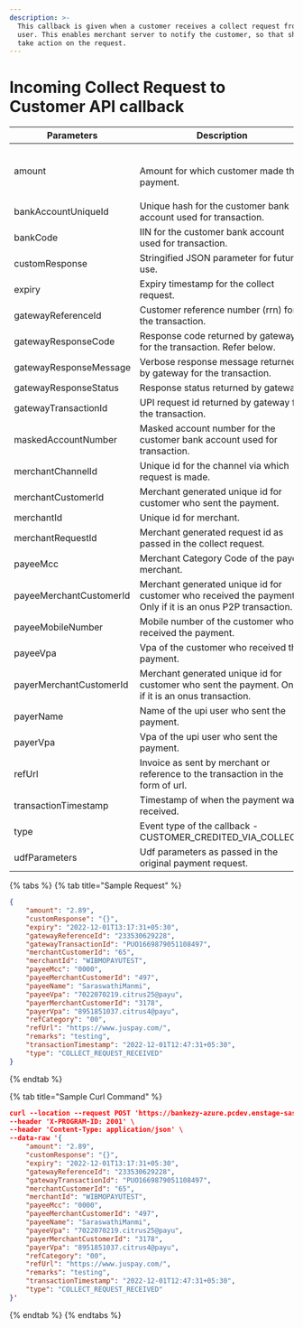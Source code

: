 ```yaml
---
description: >-
  This callback is given when a customer receives a collect request from any UPI
  user. This enables merchant server to notify the customer, so that she can
  take action on the request.
---
```


# Incoming Collect Request to Customer API callback

| Parameters              | Description                                                                                                |
| ----------------------- | ---------------------------------------------------------------------------------------------------------- |
| amount                  | <p><br>Amount for which customer made the payment.</p>                                                     |
| bankAccountUniqueId     | Unique hash for the customer bank account used for transaction.                                            |
| bankCode                | IIN for the customer bank account used for transaction.                                                    |
| customResponse          | Stringified JSON parameter for future use.                                                                 |
| expiry                  | Expiry timestamp for the collect request.                                                                  |
| gatewayReferenceId      | Customer reference number (rrn) for the transaction.                                                       |
| gatewayResponseCode     | Response code returned by gateway for the transaction. Refer below.                                        |
| gatewayResponseMessage  | Verbose response message returned by gateway for the transaction.                                          |
| gatewayResponseStatus   | Response status returned by gateway                                                                        |
| gatewayTransactionId    | UPI request id returned by gateway for the transaction.                                                    |
| maskedAccountNumber     | Masked account number for the customer bank account used for transaction.                                  |
| merchantChannelId       | Unique id for the channel via which request is made.                                                       |
| merchantCustomerId      | Merchant generated unique id for customer who sent the payment.                                            |
| merchantId              | Unique id for merchant.                                                                                    |
| merchantRequestId       | Merchant generated request id as passed in the collect request.                                            |
| payeeMcc                | Merchant Category Code of the payee merchant.                                                              |
| payeeMerchantCustomerId | Merchant generated unique id for customer who received the payment. Only if it is an onus P2P transaction. |
| payeeMobileNumber       | Mobile number of the customer who received the payment.                                                    |
| payeeVpa                | Vpa of the customer who received the payment.                                                              |
| payerMerchantCustomerId | Merchant generated unique id for customer who sent the payment. Only if it is an onus transaction.         |
| payerName               | Name of the upi user who sent the payment.                                                                 |
| payerVpa                | Vpa of the upi user who sent the payment.                                                                  |
| refUrl                  | Invoice as sent by merchant or reference to the transaction in the form of url.                            |
| transactionTimestamp    | Timestamp of when the payment was received.                                                                |
| type                    | Event type of the callback - CUSTOMER\_CREDITED\_VIA\_COLLECT.                                             |
| udfParameters           | Udf parameters as passed in the original payment request.                                                  |

{% tabs %}
{% tab title="Sample Request" %}
```json
{
    "amount": "2.89",
    "customResponse": "{}",
    "expiry": "2022-12-01T13:17:31+05:30",
    "gatewayReferenceId": "233530629228",
    "gatewayTransactionId": "PUO1669879051108497",
    "merchantCustomerId": "65",
    "merchantId": "WIBMOPAYUTEST",
    "payeeMcc": "0000",
    "payeeMerchantCustomerId": "497",
    "payeeName": "SaraswathiManmi",
    "payeeVpa": "7022070219.citrus25@payu",
    "payerMerchantCustomerId": "3178",
    "payerVpa": "8951851037.citrus4@payu",
    "refCategory": "00",
    "refUrl": "https://www.juspay.com/",
    "remarks": "testing",
    "transactionTimestamp": "2022-12-01T12:47:31+05:30",
    "type": "COLLECT_REQUEST_RECEIVED"
}
```
{% endtab %}

{% tab title="Sample Curl Command" %}
```json
curl --location --request POST 'https://bankezy-azure.pcdev.enstage-sas.com/upi-integration/upi/callback/v1/incomingCollectRequestToCustomer?X-API-KEY=Juspay' \
--header 'X-PROGRAM-ID: 2001' \
--header 'Content-Type: application/json' \
--data-raw '{
    "amount": "2.89",
    "customResponse": "{}",
    "expiry": "2022-12-01T13:17:31+05:30",
    "gatewayReferenceId": "233530629228",
    "gatewayTransactionId": "PUO1669879051108497",
    "merchantCustomerId": "65",
    "merchantId": "WIBMOPAYUTEST",
    "payeeMcc": "0000",
    "payeeMerchantCustomerId": "497",
    "payeeName": "SaraswathiManmi",
    "payeeVpa": "7022070219.citrus25@payu",
    "payerMerchantCustomerId": "3178",
    "payerVpa": "8951851037.citrus4@payu",
    "refCategory": "00",
    "refUrl": "https://www.juspay.com/",
    "remarks": "testing",
    "transactionTimestamp": "2022-12-01T12:47:31+05:30",
    "type": "COLLECT_REQUEST_RECEIVED"
}'
```
{% endtab %}
{% endtabs %}

